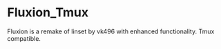 # Fluxion_Tmux
Fluxion is a remake of linset by vk496 with enhanced functionality. Tmux compatible.
